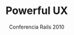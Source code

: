 ---
title: Powerful UX
subtitle: Conferencia Rails 2010
layout: default
modal-id: 6
img: powerful_ux.png
thumbnail: powerful_ux_thumbnail.png
alt: Powerful UX, not just for desktops anymore
project-date: Nov 2010
talk_url: 
deck_url: https://speakerdeck.com/wndxlori/powerful-ux-not-just-for-desktops-anymore-conferencia-rails
category: Web Development
description: How to build your own custom UI controls, powered by jQuery, and integrate them in your Rails application.
---